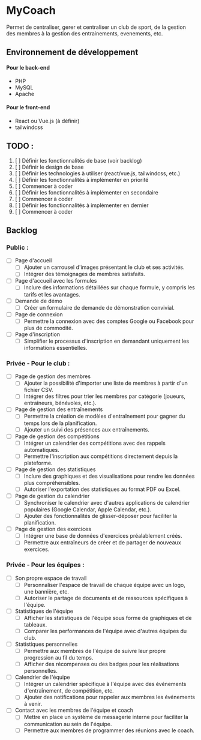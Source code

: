 # MyCoach

Permet de centraliser, gerer et centraliser un club de sport, de la gestion des membres à la gestion des entrainements, evenements, etc.

## Environnement de développement
#### Pour le back-end
- PHP
- MySQL
- Apache

#### Pour le front-end
- React ou Vue.js (à définir)
- tailwindcss


## TODO :

1. [ ] Définir les fonctionnalités de base (voir backlog)
2. [ ] Définir le design de base
3. [ ] Définir les technologies à utiliser (react/vue.js, tailwindcss, etc.)
4. [ ] Définir les fonctionnalités à implémenter en priorité
5. [ ] Commencer à coder
6. [ ] Définir les fonctionnalités à implémenter en secondaire
7. [ ] Commencer à coder
8. [ ] Définir les fonctionnalités à implémenter en dernier
9. [ ] Commencer à coder



## Backlog
### Public :
- [ ] Page d'accueil
  - [ ] Ajouter un carrousel d'images présentant le club et ses activités.
  - [ ] Intégrer des témoignages de membres satisfaits.
- [ ] Page d'accueil avec les formules
  - [ ] Inclure des informations détaillées sur chaque formule, y compris les tarifs et les avantages.
- [ ] Demande de démo
  - [ ] Créer un formulaire de demande de démonstration convivial.
- [ ] Page de connexion
  - [ ] Permettre la connexion avec des comptes Google ou Facebook pour plus de commodité.
- [ ] Page d'inscription
  - [ ] Simplifier le processus d'inscription en demandant uniquement les informations essentielles.

### Privée - Pour le club :
- [ ] Page de gestion des membres
  - [ ] Ajouter la possibilité d'importer une liste de membres à partir d'un fichier CSV.
  - [ ] Intégrer des filtres pour trier les membres par catégorie (joueurs, entraîneurs, bénévoles, etc.).
- [ ] Page de gestion des entraînements
  - [ ] Permettre la création de modèles d'entraînement pour gagner du temps lors de la planification.
  - [ ] Ajouter un suivi des présences aux entraînements.
- [ ] Page de gestion des compétitions
  - [ ] Intégrer un calendrier des compétitions avec des rappels automatiques.
  - [ ] Permettre l'inscription aux compétitions directement depuis la plateforme.
- [ ] Page de gestion des statistiques
  - [ ] Inclure des graphiques et des visualisations pour rendre les données plus compréhensibles.
  - [ ] Autoriser l'exportation des statistiques au format PDF ou Excel.
- [ ] Page de gestion du calendrier
  - [ ] Synchroniser le calendrier avec d'autres applications de calendrier populaires (Google Calendar, Apple Calendar, etc.).
  - [ ] Ajouter des fonctionnalités de glisser-déposer pour faciliter la planification.
- [ ] Page de gestion des exercices
  - [ ] Intégrer une base de données d'exercices préalablement créés.
  - [ ] Permettre aux entraîneurs de créer et de partager de nouveaux exercices.

### Privée - Pour les équipes :
- [ ] Son propre espace de travail
  - [ ] Personnaliser l'espace de travail de chaque équipe avec un logo, une bannière, etc.
  - [ ] Autoriser le partage de documents et de ressources spécifiques à l'équipe.
- [ ] Statistiques de l'équipe
  - [ ] Afficher les statistiques de l'équipe sous forme de graphiques et de tableaux.
  - [ ] Comparer les performances de l'équipe avec d'autres équipes du club.
- [ ] Statistiques personnelles
  - [ ] Permettre aux membres de l'équipe de suivre leur propre progression au fil du temps.
  - [ ] Afficher des récompenses ou des badges pour les réalisations personnelles.
- [ ] Calendrier de l'équipe
  - [ ] Intégrer un calendrier spécifique à l'équipe avec des événements d'entraînement, de compétition, etc.
  - [ ] Ajouter des notifications pour rappeler aux membres les événements à venir.
- [ ] Contact avec les membres de l'équipe et coach
  - [ ] Mettre en place un système de messagerie interne pour faciliter la communication au sein de l'équipe.
  - [ ] Permettre aux membres de programmer des réunions avec le coach.
